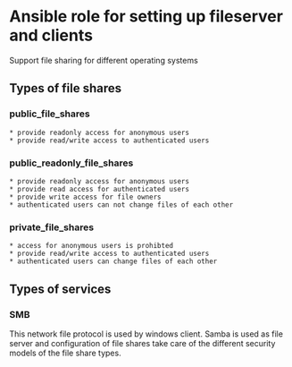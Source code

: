 # Ansible role for setting up fileserver and clients

Support file sharing for different operating systems

## Types of file shares

### public_file_shares

    * provide readonly access for anonymous users
    * provide read/write access to authenticated users

### public_readonly_file_shares

    * provide readonly access for anonymous users
    * provide read access for authenticated users
    * provide write access for file owners
    * authenticated users can not change files of each other

### private_file_shares

    * access for anonymous users is prohibted
    * provide read/write access to authenticated users
    * authenticated users can change files of each other

## Types of services

### SMB

This network file protocol is used by windows client. Samba is used as file server and configuration
of file shares take care of the different security models of the file share types.
